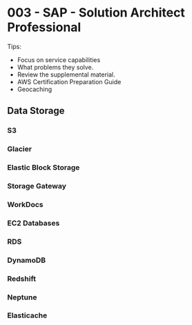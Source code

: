 # 003 - SAP - Solution Architect Professional

Tips:&#x20;

* Focus on service capabilities
* What problems they solve.&#x20;
* Review the supplemental material.&#x20;
* AWS Certification Preparation Guide&#x20;
* Geocaching&#x20;

## Data Storage&#x20;



### S3



### Glacier





### Elastic Block Storage



### Storage Gateway



### WorkDocs



### EC2 Databases



### RDS



### DynamoDB



### Redshift



### Neptune



### Elasticache&#x20;











